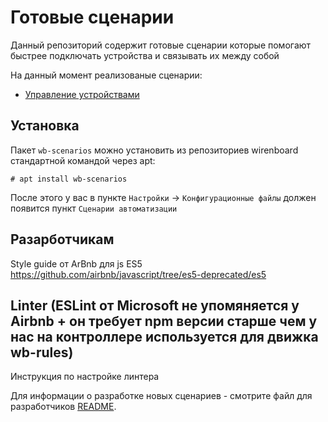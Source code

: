 # Готовые сценарии

Данный репозиторий содержит готовые сценарии которые помогают
быстрее подключать устройства и связывать их между собой

На данный момент реализованые сценарии:

- [Управление устройствами](scenarios/devices-control/README.md)

## Установка

Пакет `wb-scenarios` можно установить из репозиториев wirenboard
стандартной командой через apt:

```terminal
# apt install wb-scenarios
```

После этого у вас в пункте `Настройки` -> `Конфигурационные файлы`
должен появится пункт `Сценарии автоматизации`

## Разарботчикам

Style guide от ArBnb для js ES5
https://github.com/airbnb/javascript/tree/es5-deprecated/es5

Linter (ESLint от Microsoft не упомяняется у Airbnb + он требует npm версии старше чем у нас на контроллере используется для движка wb-rules)
- 

Инструкция по настройке линтера


Для информации о разработке новых сценариев - смотрите
файл для разработчиков [README](develop/README.md).
